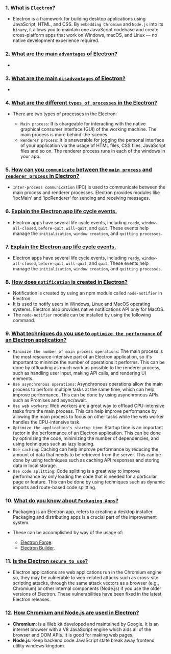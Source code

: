 ### 1. <ins>What is `Electron`?</ins>

- Electron is a framework for building desktop applications using JavaScript, HTML, and CSS. By `embedding Chromium` and `Node.js` into its `binary`, it allows you to maintain one JavaScript codebase and create cross-platform apps that work on Windows, macOS, and Linux — no native development experience required.

### 2. <ins>What are the main `advantages` of Electron?</ins>

-

### 3. <ins>What are the main `disadvantages` of Electron?</ins>

-

### 4. <ins>What are the different `types of processes` in the Electron?</ins>

- There are two types of processes in the Electron:

  - `Main process`: It is chargeable for interacting with the native graphical consumer interface (GUI) of the working machine. The main process is more behind-the-scenes.
  - `Renderer process`: It is answerable for jogging the personal interface of your application via the usage of HTML files, CSS files, JavaScript files and so on. The renderer process runs in each of the windows in your app.

### 5. <ins>How can you `communicate` between the `main process` and `renderer process` in Electron?</ins>

- `Inter-process communication` (IPC) is used to communicate between the main process and renderer processes. Electron provides modules like 'ipcMain' and 'ipcRenderer' for sending and receiving messages.

### 6. <ins>Explain the Electron app life cycle events.</ins>

- Electron apps have several life cycle events, including `ready`, `window-all-closed`, `before-quit`, `will-quit`, and `quit`. These events help manage the `initialization`, `window creation`, and `quitting processes`.

### 7. <ins>Explain the Electron app life cycle events.</ins>

- Electron apps have several life cycle events, including `ready`, `window-all-closed`, `before-quit`, `will-quit`, and `quit`. These events help manage the `initialization`, `window creation`, and `quitting processes`.

### 8. <ins>How does `notification` is created in Electron?</ins>

- Notification is created by using an npm module called `node-notifier` in Electron.
- It is used to notify users in Windows, Linux and MacOS operating systems. Electron also provides native notifications API only for MacOS.
- The `node-notifier` module can be installed by using the following command.

### 9. <ins>What techniques do you use to `optimize the performance` of an Electron application?</ins>

- `Minimize the number of main process operations`: The main process is the most resource-intensive part of an Electron application, so it's important to minimize the number of operations it performs. This can be done by offloading as much work as possible to the renderer process, such as handling user input, making API calls, and rendering UI elements.
- `Use asynchronous operations`: Asynchronous operations allow the main process to perform multiple tasks at the same time, which can help improve performance. This can be done by using asynchronous APIs such as Promises and async/await.
- `Use web workers`: Web workers are a great way to offload CPU-intensive tasks from the main process. This can help improve performance by allowing the main process to focus on other tasks while the web worker handles the CPU-intensive task.
- `Optimize the application's startup time`: Startup time is an important factor in the performance of an Electron application. This can be done by optimizing the code, minimizing the number of dependencies, and using techniques such as lazy loading.
- `Use caching`: Caching can help improve performance by reducing the amount of data that needs to be retrieved from the server. This can be done by using techniques such as caching API responses and storing data in local storage.
- `Use code splitting`: Code splitting is a great way to improve performance by only loading the code that is needed for a particular page or feature. This can be done by using techniques such as dynamic imports and route-based code splitting.

### 10. <ins>What do you know about `Packaging Apps`?</ins>

- Packaging is an Electron app, refers to creating a desktop installer. Packaging and distributing apps is a crucial part of the improvement system.
- These can be accomplished by way of the usage of:

  - [Electron Forge](https://www.electronforge.io/).
  - [Electron Builder](https://www.electron.build/).

### 11. <ins>Is the Electron `secure to use`?</ins>

- Electron applications are web applications run in the Chromium engine so, they may be vulnerable to web-related attacks such as cross-site scripting attacks, through the same attack vectors as a browser (e.g., Chromium) or other internal components (Node.js) if you use the older versions of Electron. These vulnerabilities have been fixed in the latest Electron releases.

### 12. <ins>How Chromium and Node.js are used in Electron?</ins>

- **Chromium**: Is a Web kit developed and maintained by Google. It is an internet browser with a V8 JavaScript engine which aids all of the browser and DOM APIs. It is good for making web pages.
- **Node.js**: Keep backend code JavaScript state break away frontend utility windows kingdom.
